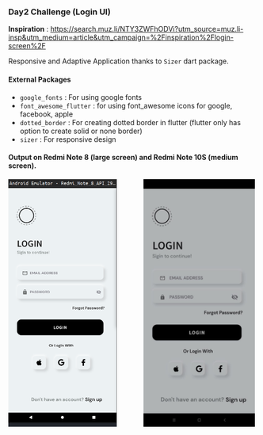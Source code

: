 ### Day2 Challenge (Login UI)

**Inspiration** : https://search.muz.li/NTY3ZWFhODVi?utm_source=muz.li-insp&utm_medium=article&utm_campaign=%2Finspiration%2Flogin-screen%2F

Responsive and Adaptive Application thanks to ```Sizer``` dart package.

#### External Packages

* ``google_fonts`` : For using google fonts
* ``font_awesome_flutter`` : for using font_awesome icons for google, facebook, apple
* ``dotted_border`` : For creating dotted border in flutter (flutter only has option to create solid or none border)
* ``sizer`` : For responsive design

#### Output on Redmi Note 8 (large screen) and Redmi Note 10S (medium screen).

<img src="resources/redmi_note_8.png" height="500" width="218.75" alt="redmi_note_8"> 
<img src="resources/redmi_note_10_s.jpeg" height="500" width="225" alt="redmi_note_10_s" style="margin-left: 50px;">